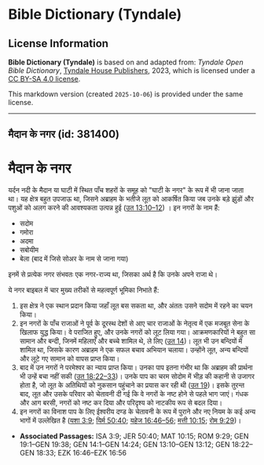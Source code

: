 # Bible Dictionary (Tyndale)

## License Information

**Bible Dictionary (Tyndale)** is based on and adapted from: _Tyndale Open Bible Dictionary_, [Tyndale House Publishers](https://tyndaleopenresources.com/), 2023, which is licensed under a [CC BY-SA 4.0 license](https://creativecommons.org/licenses/by-sa/4.0/legalcode.en).

This markdown version (created `2025-10-06`) is provided under the same license.



--------------------------------

## मैदान के नगर (id: 381400)

मैदान के नगर
============

यर्दन नदी के मैदान या घाटी में स्थित पाँच शहरों के समूह को "घाटी के नगर" के रूप में भी जाना जाता था। यह क्षेत्र बहुत उपजाऊ था, जिसने अब्राहम के भतीजे लूत को आकर्षित किया जब उनके बड़े झुंडों और पशुओं को अलग करने की आवश्यकता उत्पन्न हुई ([उत 13:10–12](https://ref.ly/Gen13:10-Gen13:12)) । इन नगरों के नाम हैं:

* सदोम
* गमोरा
* अदमा
* सबोयीम
* बेला (बाद में जिसे सोअर के नाम से जाना गया)

इनमें से प्रत्येक नगर संभवतः एक नगर\-राज्य था, जिसका अर्थ है कि उनके अपने राजा थे।

ये नगर बाइबल में चार मुख्य तरीकों से महत्वपूर्ण भूमिका निभाते हैं:

1. इस क्षेत्र ने एक स्थान प्रदान किया जहाँ लूत बस सकता था, और अंततः उसने सदोम में रहने का चयन किया।
2. इन नगरों के पाँच राजाओं ने पूर्व के दूरस्थ देशों से आए चार राजाओं के नेतृत्व में एक मजबूत सेना के खिलाफ युद्ध किया। वे पराजित हुए, और उनके नगरों को लूट लिया गया। आक्रमणकारियों ने बहुत सा सामान और बन्दी, जिनमें महिलाएँ और बच्चे शामिल थे, ले लिए ([उत 14](https://ref.ly/Gen14:1-Gen14:24))। लूत भी उन बन्दियों में शामिल था, जिसके कारण अब्राहम ने एक सफल बचाव अभियान चलाया। उन्होंने लूत, अन्य बन्दियों और लूटे गए सामान को वापस प्राप्त किया।
3. बाद में उन नगरों ने परमेश्वर का न्याय प्राप्त किया। उनका पाप इतना गंभीर था कि अब्राहम की प्रार्थना भी उन्हें बचा नहीं सकी ([उत 18:22–33](https://ref.ly/Gen18:22-Gen18:33))। उनके पाप का चरम सोदोम में भीड़ की कहानी से उजागर होता है, जो लूत के अतिथियों को नुकसान पहुंचाने का प्रयास कर रही थी ([उत 19](https://ref.ly/Gen19:1-Gen19:38))। इसके तुरन्त बाद, लूत और उसके परिवार को चेतावनी दी गई कि वे नगरों के नष्ट होने से पहले भाग जाएं। गंधक और आग बरसी, नगरों को नष्ट कर दिया और परिदृश्य को नाटकीय रूप से बदल दिया।
4. इन नगरों का विनाश पाप के लिए ईश्वरीय दण्ड के चेतावनी के रूप में पुराने और नए नियम के कई अन्य भागों में उल्लेखित है ([यशा 3:9](https://ref.ly/Isa3:9); [यिर्म 50:40](https://ref.ly/Jer50:40); [यहेज 16:46–56](https://ref.ly/Ezek16:46-Ezek16:56); [मत्ती 10:15](https://ref.ly/Matt10:15); [रोम 9:29](https://ref.ly/Rom9:29))।

* **Associated Passages:** ISA 3:9; JER 50:40; MAT 10:15; ROM 9:29; GEN 19:1–GEN 19:38; GEN 14:1–GEN 14:24; GEN 13:10–GEN 13:12; GEN 18:22–GEN 18:33; EZK 16:46–EZK 16:56

